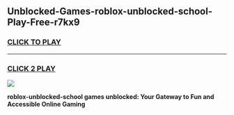 
## Unblocked-Games-roblox-unblocked-school-Play-Free-r7kx9
<h3>
<a href="https://premium76.site?title=roblox-unblocked-school&ref=19M">CLICK TO PLAY</a></h3>
<hr>

<h3>
<a href="https://premium76.site?title=roblox-unblocked-school&ref=19M">CLICK 2 PLAY</a>
  
</h3>

<a href="https://premium76.site?title=roblox-unblocked-school&ref=19M"><img src="https://clearcache.store/games.png"></a>


**roblox-unblocked-school games unblocked: Your Gateway to Fun and Accessible Online Gaming**
